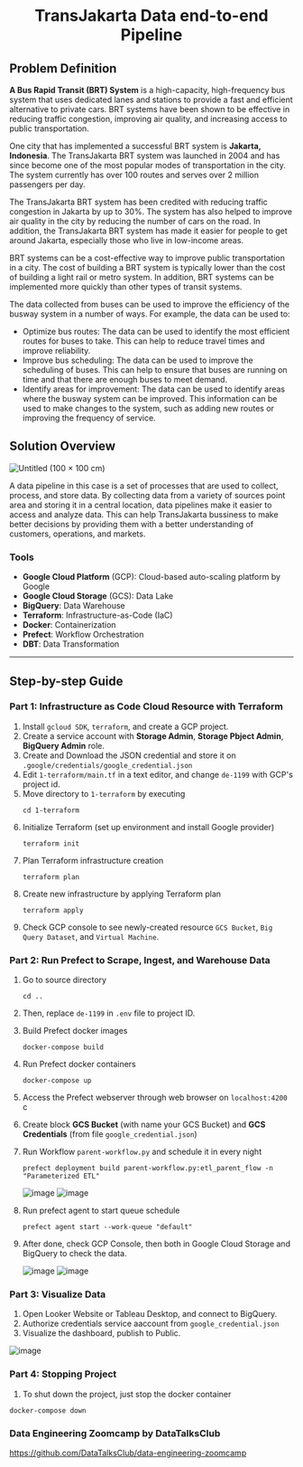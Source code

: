 # <p align="center"><strong>TransJakarta Data end-to-end Pipeline</strong><p>

## Problem Definition
**A Bus Rapid Transit (BRT) System** is a high-capacity, high-frequency bus system that uses dedicated lanes and stations to provide a fast and efficient alternative to private cars. BRT systems have been shown to be effective in reducing traffic congestion, improving air quality, and increasing access to public transportation.

One city that has implemented a successful BRT system is **Jakarta, Indonesia**. The TransJakarta BRT system was launched in 2004 and has since become one of the most popular modes of transportation in the city. The system currently has over 100 routes and serves over 2 million passengers per day.

The TransJakarta BRT system has been credited with reducing traffic congestion in Jakarta by up to 30%. The system has also helped to improve air quality in the city by reducing the number of cars on the road. In addition, the TransJakarta BRT system has made it easier for people to get around Jakarta, especially those who live in low-income areas.

BRT systems can be a cost-effective way to improve public transportation in a city. The cost of building a BRT system is typically lower than the cost of building a light rail or metro system. In addition, BRT systems can be implemented more quickly than other types of transit systems.

The data collected from buses can be used to improve the efficiency of the busway system in a number of ways. For example, the data can be used to:
- Optimize bus routes: The data can be used to identify the most efficient routes for buses to take. This can help to reduce travel times and improve reliability.
- Improve bus scheduling: The data can be used to improve the scheduling of buses. This can help to ensure that buses are running on time and that there are enough buses to meet demand.
- Identify areas for improvement: The data can be used to identify areas where the busway system can be improved. This information can be used to make changes to the system, such as adding new routes or improving the frequency of service.

## Solution Overview

![Untitled (100 × 100 cm)](https://user-images.githubusercontent.com/79616397/230957215-4daeeadb-353e-431e-95df-3243d1a9bfa1.png)

A data pipeline in this case is a set of processes that are used to collect, process, and store data. By collecting data from a variety of sources point area and storing it in a central location, data pipelines make it easier to access and analyze data. This can help TransJakarta bussiness to make better decisions by providing them with a better understanding of customers, operations, and  markets.


### Tools
- **Google Cloud Platform** (GCP): Cloud-based auto-scaling platform by Google
- **Google Cloud Storage** (GCS): Data Lake
- **BigQuery**: Data Warehouse
- **Terraform**: Infrastructure-as-Code (IaC)
- **Docker**: Containerization
- **Prefect**: Workflow Orchestration
- **DBT**: Data Transformation

***

## Step-by-step Guide

### Part 1: Infrastructure as Code Cloud Resource with Terraform

1. Install `gcloud SDK`, `terraform`, and create a GCP project. 
2. Create a service account with **Storage Admin**, **Storage Pbject Admin**, **BigQuery Admin** role. 
3. Create and Download the JSON credential and store it on `.google/credentials/google_credential.json`
4. Edit `1-terraform/main.tf` in a text editor, and change `de-1199` with GCP's project id.
5. Move directory to `1-terraform` by executing
    ```
    cd 1-terraform
    ```
6. Initialize Terraform (set up environment and install Google provider)
    ```
    terraform init
    ```
7. Plan Terraform infrastructure creation
    ```
    terraform plan
    ```
8. Create new infrastructure by applying Terraform plan
    ```
    terraform apply
    ```
9. Check GCP console to see newly-created resource `GCS Bucket`, `Big Query Dataset`, and `Virtual Machine`.

  
### Part 2: Run Prefect to Scrape, Ingest, and Warehouse Data
1. Go to source directory
    ```
    cd ..
    ```
2. Then, replace `de-1199` in `.env` file to project ID.

3. Build Prefect docker images
    ```
    docker-compose build
    ```
4. Run Prefect docker containers
    ```
    docker-compose up
    ```
5. Access the Prefect webserver through web browser on `localhost:4200` c
6. Create block **GCS Bucket** (with name your GCS Bucket) and **GCS Credentials** (from file `google_credential.json`)
6. Run Workflow `parent-workflow.py` and schedule it in every night
    ```
    prefect deployment build parent-workflow.py:etl_parent_flow -n "Parameterized ETL"
    ```
    ![image](https://user-images.githubusercontent.com/79616397/230938319-f8cab849-eb08-4fa4-8c43-86b6c89b4b73.png)
    ![image](https://user-images.githubusercontent.com/79616397/230957720-77728d87-2bcd-41cc-82d9-235a6f395852.png)

6. Run prefect agent to start queue schedule
    ```
    prefect agent start --work-queue "default" 
    ```

7. After done, check GCP Console, then both in Google Cloud Storage and BigQuery to check the data.

    ![image](https://user-images.githubusercontent.com/79616397/230944184-a4f75913-d9fa-435a-b96b-913ac681b1ca.png)
    ![image](https://user-images.githubusercontent.com/79616397/230944066-989c1113-71dc-4726-927c-4f0d195d2e03.png)


### Part 3: Visualize Data
1. Open Looker Website or Tableau Desktop, and connect to BigQuery.
2. Authorize credentials service aaccount from `google_credential.json`
2. Visualize the dashboard, publish to Public.

![image](https://user-images.githubusercontent.com/79616397/230955196-088a05e8-9d5e-49ec-a67a-404e7f638df0.png)

### Part 4: Stopping Project
1. To shut down the project, just stop the docker container
```
docker-compose down
```

### Data Engineering Zoomcamp by DataTalksClub
https://github.com/DataTalksClub/data-engineering-zoomcamp
